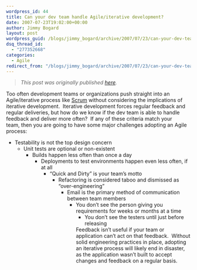 ```yaml
---
wordpress_id: 44
title: Can your dev team handle Agile/iterative development?
date: 2007-07-23T19:02:00+00:00
author: Jimmy Bogard
layout: post
wordpress_guid: /blogs/jimmy_bogard/archive/2007/07/23/can-your-dev-team-handle-agile-iterative-development.aspx
dsq_thread_id:
  - "277352668"
categories:
  - Agile
redirect_from: "/blogs/jimmy_bogard/archive/2007/07/23/can-your-dev-team-handle-agile-iterative-development.aspx/"
---
```

> _This post was originally published [here](http://grabbagoft.blogspot.com/2007/07/can-your-dev-team-handle-agileiterative.html)._

Too often development teams or organizations push straight into an Agile/iterative process like [Scrum](http://www.controlchaos.com/) without considering the implications of iterative development.&nbsp;&nbsp;Iterative development forces regular feedback and regular deliveries, but how do we know if the dev team is able to handle feedback and deliver more often?&nbsp; If any of these criteria match your team,&nbsp;then&nbsp;you are&nbsp;going to have some major challenges adopting&nbsp;an Agile process:

  * Testability is&nbsp;not the&nbsp;top design concern 
      * Unit tests are optional or non-existent 
          * Builds happen less often&nbsp;than once a day 
              * Deployments to test environments happen even less often, if at all 
                  * &#8220;Quick and Dirty&#8221; is your team&#8217;s motto 
                      * Refactoring is considered taboo and dismissed as &#8220;over-engineering&#8221; 
                          * Email is the&nbsp;primary method of&nbsp;communication between team members 
                              * You don&#8217;t see the person giving you requirements for weeks or months at a time 
                                  * You don&#8217;t see the testers until&nbsp;just before releasing</ul> 
                                Feedback isn&#8217;t useful if your team or application can&#8217;t act on that feedback.&nbsp; Without solid engineering practices in place, adopting an iterative process will likely end in disaster, as the application wasn&#8217;t built to accept changes and feedback on a regular basis.